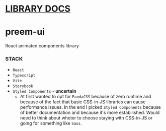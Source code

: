 # [LIBRARY DOCS](https://65ba7c348df361e60c10307d-olzerdvyux.chromatic.com/?path=/docs/)   

# preem-ui
 React animated components library

### STACK
- `React`  
- `Typescript`  
- `Vite`  
- `Storybook`  
- `Styled Components` - **uncertain**  
  - At first wanted to opt for `PandaCSS` because of zero runtime and because of the fact that basic CSS-in-JS libraries can cause performance issues. In the end I picked `Styled Components` because of better documentation and because it's more estabilished. Would need to think about wheter to choose staying with CSS-in-JS or going for something like `Sass`.

